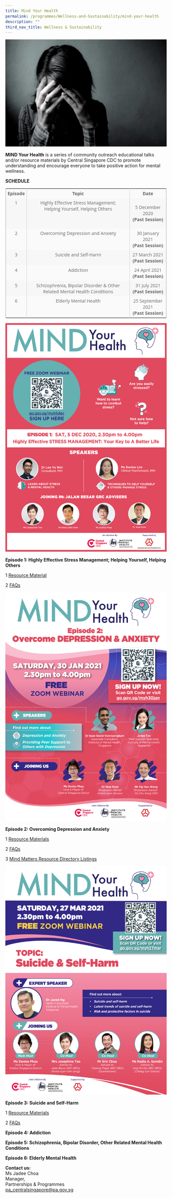 ```yaml
---
title: Mind Your Health
permalink: /programmes/Wellness-and-Sustainability/mind-your-health
description: ""
third_nav_title: Wellness & Sustainability
---
```

![Mind Your Health](/images/Programmes/myh-photo.jpeg)

**MIND Your Health** is a series of community outreach educational talks and/or resource materials by Central Singapore CDC to promote understanding and encourage everyone to take positive action for mental wellness.

**SCHEDULE**

<table style="width: 100%; border-collapse: collapse; table-layout: auto; vertical-align: top; margin-bottom: 15px; border: 1px solid rgb(204, 204, 204); color: rgb(102, 102, 102); font-family: &quot;Open Sans&quot;, Arial, Helvetica, sans-serif; font-size: 14px; font-style: normal; font-variant-ligatures: normal; font-variant-caps: normal; font-weight: 400; letter-spacing: normal; orphans: 2; text-align: start; text-transform: none; white-space: normal; widows: 2; word-spacing: 0px; -webkit-text-stroke-width: 0px; text-decoration-thickness: initial; text-decoration-style: initial; text-decoration-color: initial;"><tbody><tr style="background-color: rgb(250, 250, 250);"><td style="vertical-align: top; border-collapse: collapse; border-left: 1px solid rgb(204, 204, 204); border-right: 1px solid rgb(204, 204, 204); padding: 5px; text-align: center;"><strong style="font-weight: 700;">Episode</strong></td><td style="vertical-align: top; border-collapse: collapse; border-left: 1px solid rgb(204, 204, 204); border-right: 1px solid rgb(204, 204, 204); padding: 5px; text-align: center;"><strong style="font-weight: 700;">Topic</strong></td><td style="vertical-align: top; border-collapse: collapse; border-left: 1px solid rgb(204, 204, 204); border-right: 1px solid rgb(204, 204, 204); padding: 5px; text-align: center;"><strong style="font-weight: 700;">Date</strong></td></tr><tr style="background-color: rgb(247, 247, 247);"><td style="vertical-align: top; border-collapse: collapse; border-left: 1px solid rgb(204, 204, 204); border-right: 1px solid rgb(204, 204, 204); padding: 5px; text-align: center;">1</td><td style="vertical-align: top; border-collapse: collapse; border-left: 1px solid rgb(204, 204, 204); border-right: 1px solid rgb(204, 204, 204); padding: 5px; text-align: center;">Highly Effective Stress Management;<br>Helping Yourself, Helping Others</td><td style="vertical-align: top; border-collapse: collapse; border-left: 1px solid rgb(204, 204, 204); border-right: 1px solid rgb(204, 204, 204); padding: 5px;"><p style="text-align: center;">5 December 2020<br><strong style="font-weight: 700;">(Past Session)</strong></p></td></tr><tr style="background-color: rgb(250, 250, 250);"><td style="vertical-align: top; border-collapse: collapse; border-left: 1px solid rgb(204, 204, 204); border-right: 1px solid rgb(204, 204, 204); padding: 5px; text-align: center;">2</td><td style="vertical-align: top; border-collapse: collapse; border-left: 1px solid rgb(204, 204, 204); border-right: 1px solid rgb(204, 204, 204); padding: 5px; text-align: center;">Overcoming Depression and Anxiety</td><td style="vertical-align: top; border-collapse: collapse; border-left: 1px solid rgb(204, 204, 204); border-right: 1px solid rgb(204, 204, 204); padding: 5px; text-align: center;">30 January 2021<br><strong style="font-weight: 700;">(Past Session)</strong></td></tr><tr style="background-color: rgb(247, 247, 247);"><td style="vertical-align: top; border-collapse: collapse; border-left: 1px solid rgb(204, 204, 204); border-right: 1px solid rgb(204, 204, 204); padding: 5px; text-align: center;">3</td><td style="vertical-align: top; border-collapse: collapse; border-left: 1px solid rgb(204, 204, 204); border-right: 1px solid rgb(204, 204, 204); padding: 5px; text-align: center;">Suicide and Self-Harm</td><td style="vertical-align: top; border-collapse: collapse; border-left: 1px solid rgb(204, 204, 204); border-right: 1px solid rgb(204, 204, 204); padding: 5px; text-align: center;">27 March 2021<br><strong style="font-weight: 700;">(Past Session)</strong></td></tr><tr style="background-color: rgb(250, 250, 250);"><td style="vertical-align: top; border-collapse: collapse; border-left: 1px solid rgb(204, 204, 204); border-right: 1px solid rgb(204, 204, 204); padding: 5px; text-align: center;">4</td><td style="vertical-align: top; border-collapse: collapse; border-left: 1px solid rgb(204, 204, 204); border-right: 1px solid rgb(204, 204, 204); padding: 5px; text-align: center;">Addiction</td><td style="vertical-align: top; border-collapse: collapse; border-left: 1px solid rgb(204, 204, 204); border-right: 1px solid rgb(204, 204, 204); padding: 5px; text-align: center;">24 April 2021<br><strong style="font-weight: 700;">(Past Session)</strong></td></tr><tr style="background-color: rgb(247, 247, 247);"><td style="vertical-align: top; border-collapse: collapse; border-left: 1px solid rgb(204, 204, 204); border-right: 1px solid rgb(204, 204, 204); padding: 5px; text-align: center;">5</td><td style="vertical-align: top; border-collapse: collapse; border-left: 1px solid rgb(204, 204, 204); border-right: 1px solid rgb(204, 204, 204); padding: 5px; text-align: center;">Schizophrenia, Bipolar Disorder &amp; Other Related Mental Health Conditions</td><td style="vertical-align: top; border-collapse: collapse; border-left: 1px solid rgb(204, 204, 204); border-right: 1px solid rgb(204, 204, 204); padding: 5px; text-align: center;">31 July 2021<br><strong style="font-weight: 700;">(Past Session)</strong></td></tr><tr style="background-color: rgb(250, 250, 250);"><td style="vertical-align: top; border-collapse: collapse; border-left: 1px solid rgb(204, 204, 204); border-right: 1px solid rgb(204, 204, 204); padding: 5px; text-align: center;">6</td><td style="vertical-align: top; border-collapse: collapse; border-left: 1px solid rgb(204, 204, 204); border-right: 1px solid rgb(204, 204, 204); padding: 5px; text-align: center;">Elderly Mental Health</td><td style="vertical-align: top; border-collapse: collapse; border-left: 1px solid rgb(204, 204, 204); border-right: 1px solid rgb(204, 204, 204); padding: 5px; text-align: center;">25 September 2021<br><strong style="font-weight: 700;">(Past Session)</strong></td></tr></tbody></table>

![Episode 1: MIND your health](/images/Programmes/mind-your-health-poster_final-(24-nov-2020).png)

**Episode 1: Highly Effective Stress Management; Helping Yourself, Helping Others**

1 [Resource Material](/files/Programmes/myh_1_highly-effective-stress-management_resource-materials-for-participants.pdf)

2 [FAQs](/files/Programmes/myh_1_highly-effective-stress-management_faqs.pdf)

![Episode 2: MIND your health](/images/Programmes/mind-your-health_a4-poster-02.png)

**Episode 2: Overcoming Depression and Anxiety**

1 [Resource Materials](/files/Programmes/myh_2_overcoming-depression-and-anxiety_resource-materials-for-participants.pdf)

2 [FAQs](/files/Programmes/myh_2_overcoming-depression-and-anxiety_faqs.pdf)

3 [Mind Matters Resource Directory Listings](/files/Programmes/myh_2_overcoming-depression-and-anxiety_mind-matters-resource-directory-listings.pdf)

![Episode 3: MIND your health](/images/Programmes/mind-your-health_a4-poster---7-03.png)

**Episode 3: Suicide and Self-Harm**

1 [Resource Materials](/files/Programmes/myh_3_suicide-and-self-harm_resource-materials-for-participants.pdf)

2 [FAQs](/files/Programmes/myh_3_suicide-and-self-harm_faqs.pdf)

**Episode 4: Addiction**

**Episode 5: Schizophrenia, Bipolar Disorder, Other Related Mental Health Conditions**

**Episode 6: Elderly Mental Health**

**Contact us:**  
Ms Jadee Choa  
Manager,   
Partnerships & Programmes  
[pa\_centralsingapore@pa.gov.sg](mailto:pa_centralsingapore@pa.gov.sg)